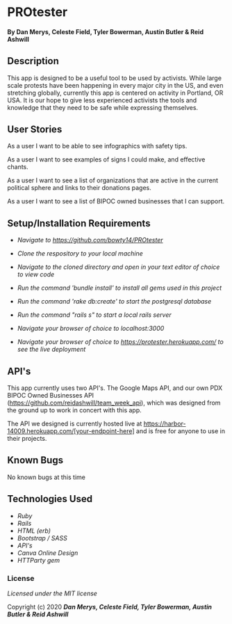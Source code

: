 # PROtester



#### By Dan Merys, Celeste Field, Tyler Bowerman, Austin Butler & Reid Ashwill

## Description

This app is designed to be a useful tool to be used by activists.  While large scale protests have been happening in every major city in the US, and even stretching globally, currently this app is centered on activity in Portland, OR USA.  It is our hope to give less experienced activists the tools and knowledge that they need to be safe while expressing themselves.


## User Stories

As a user I want to be able to see infographics with safety tips.

As a user I want to see examples of signs I could make, and effective chants.

As a user I want to see a list of organizations that are active in the current political sphere and links to their donations pages.

As a user I want to see a list of BIPOC owned businesses that I can support.



## Setup/Installation Requirements

* _Navigate to https://github.com/bowty14/PROtester_
* _Clone the respository to your local machine_
* _Navigate to the cloned directory and open in your text editor of choice to view code_
* _Run the command 'bundle install' to install all gems used in this project_
* _Run the command 'rake db:create' to start the postgresql database_
* _Run the command "rails s" to start a local rails server_
* _Navigate your browser of choice to localhost:3000_

* _Navigate your browser of choice to https://protester.herokuapp.com/ to see the live deployment_


## API's

This app currently uses two API's.  The Google Maps API, and our own PDX BIPOC Owned Businesses API (https://github.com/reidashwill/team_week_api), which was designed from the ground up to work in concert with this app.

The API we designed is currently hosted live at https://harbor-14009.herokuapp.com/[your-endpoint-here] and is free for anyone to use in their projects.

## Known Bugs
No known bugs at this time


## Technologies Used

* _Ruby_
* _Rails_
* _HTML (erb)_
* _Bootstrap / SASS_
* _API's_
* _Canva Online Design_
* _HTTParty gem_

### License

*Licensed under the MIT license*

Copyright (c) 2020 **_Dan Merys, Celeste Field, Tyler Bowerman, Austin Butler & Reid Ashwill_**